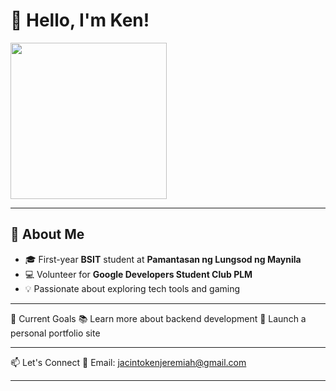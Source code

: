 # 👋 Hello, I'm Ken!
<img src="https://art.pixilart.com/e1e19a997941864.gif" width="250" height="250">

---

## 🧠 About Me
- 🎓 First-year **BSIT** student at **Pamantasan ng Lungsod ng Maynila**
- 💻 Volunteer for **Google Developers Student Club PLM**
- 💡 Passionate about exploring tech tools and gaming

---

📌 Current Goals
📚 Learn more about backend development
🚀 Launch a personal portfolio site

---

📫 Let's Connect
📧 Email: jacintokenjeremiah@gmail.com

---
